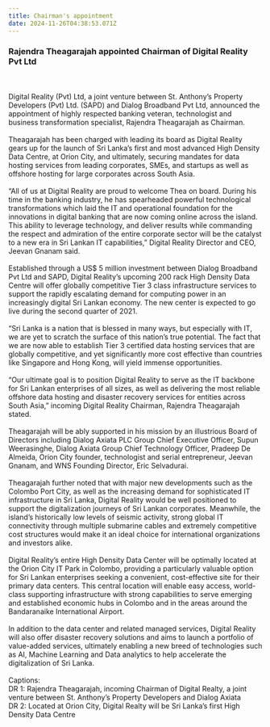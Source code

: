 ```yaml
---
title: Chairman's appointment
date: 2024-11-26T04:38:53.071Z
---
```

<!--StartFragment-->

### Rajendra Theagarajah appointed Chairman of Digital Reality Pvt Ltd

\
\
Digital Reality (Pvt) Ltd, a joint venture between St. Anthony’s Property Developers (Pvt) Ltd. (SAPD) and Dialog Broadband Pvt Ltd, announced the appointment of highly respected banking veteran, technologist and business transformation specialist, Rajendra Theagarajah as Chairman.\
\
Theagarajah has been charged with leading its board as Digital Reality gears up for the launch of Sri Lanka’s first and most advanced High Density Data Centre, at Orion City, and ultimately, securing mandates for data hosting services from leading corporates, SMEs, and startups as well as offshore hosting for large corporates across South Asia.\
\
“All of us at Digital Reality are proud to welcome Thea on board. During his time in the banking industry, he has spearheaded powerful technological transformations which laid the IT and operational foundation for the innovations in digital banking that are now coming online across the island. This ability to leverage technology, and deliver results while commanding the respect and admiration of the entire corporate sector will be the catalyst to a new era in Sri Lankan IT capabilities,” Digital Reality Director and CEO, Jeevan Gnanam said.\
\
Established through a US$ 5 million investment between Dialog Broadband Pvt Ltd and SAPD, Digital Reality’s upcoming 200 rack High Density Data Centre will offer globally competitive Tier 3 class infrastructure services to support the rapidly escalating demand for computing power in an increasingly digital Sri Lankan economy. The new center is expected to go live during the second quarter of 2021.\
\
“Sri Lanka is a nation that is blessed in many ways, but especially with IT, we are yet to scratch the surface of this nation’s true potential. The fact that we are now able to establish Tier 3 certified data hosting services that are globally competitive, and yet significantly more cost effective than countries like Singapore and Hong Kong, will yield immense opportunities.\
\
“Our ultimate goal is to position Digital Reality to serve as the IT backbone for Sri Lankan enterprises of all sizes, as well as delivering the most reliable offshore data hosting and disaster recovery services for entities across South Asia,” incoming Digital Reality Chairman, Rajendra Theagarajah stated.\
\
Theagarajah will be ably supported in his mission by an illustrious Board of Directors including Dialog Axiata PLC Group Chief Executive Officer, Supun Weerasinghe, Dialog Axiata Group Chief Technology Officer, Pradeep De Almeida, Orion City founder, technologist and serial entrepreneur, Jeevan Gnanam, and WNS Founding Director, Eric Selvadurai.\
\
Theagarajah further noted that with major new developments such as the Colombo Port City, as well as the increasing demand for sophisticated IT infrastructure in Sri Lanka, Digital Reality would be well positioned to support the digitalization journeys of Sri Lankan corporates. Meanwhile, the island’s historically low levels of seismic activity, strong global IT connectivity through multiple submarine cables and extremely competitive cost structures would make it an ideal choice for international organizations and investors alike.\
\
Digital Reality’s entire High Density Data Center will be optimally located at the Orion City IT Park in Colombo, providing a particularly valuable option for Sri Lankan enterprises seeking a convenient, cost-effective site for their primary data centers. This central location will enable easy access, world-class supporting infrastructure with strong capabilities to serve emerging and established economic hubs in Colombo and in the areas around the Bandaranaike International Airport.\
\
In addition to the data center and related managed services, Digital Reality will also offer disaster recovery solutions and aims to launch a portfolio of value-added services, ultimately enabling a new breed of technologies such as AI, Machine Learning and Data analytics to help accelerate the digitalization of Sri Lanka.\
\
Captions:\
DR 1: Rajendra Theagarajah, incoming Chairman of Digital Realty, a joint venture between St. Anthony’s Property Developers and Dialog Axiata\
DR 2: Located at Orion City, Digital Realty will be Sri Lanka’s first High Density Data Centre

<!--EndFragment-->
